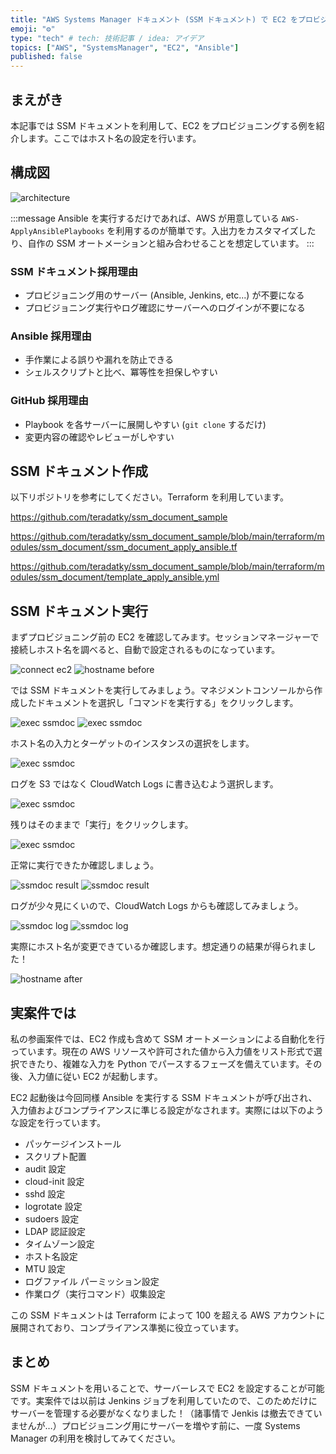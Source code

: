 ```yaml
---
title: "AWS Systems Manager ドキュメント (SSM ドキュメント) で EC2 をプロビジョニング "
emoji: "⚙️"
type: "tech" # tech: 技術記事 / idea: アイデア
topics: ["AWS", "SystemsManager", "EC2", "Ansible"]
published: false
---
```


## まえがき

本記事では SSM ドキュメントを利用して、EC2 をプロビジョニングする例を紹介します。ここではホスト名の設定を行います。

## 構成図

![architecture](/images/ssmdocument-ec2-provisioning-20240107/architecture.png)

:::message
Ansible を実行するだけであれば、AWS が用意している `AWS-ApplyAnsiblePlaybooks` を利用するのが簡単です。入出力をカスタマイズしたり、自作の SSM オートメーションと組み合わせることを想定しています。
:::

### SSM ドキュメント採用理由

- プロビジョニング用のサーバー (Ansible, Jenkins, etc...) が不要になる
- プロビジョニング実行やログ確認にサーバーへのログインが不要になる

### Ansible 採用理由

- 手作業による誤りや漏れを防止できる
- シェルスクリプトと比べ、冪等性を担保しやすい

### GitHub 採用理由

- Playbook を各サーバーに展開しやすい (`git clone` するだけ)
- 変更内容の確認やレビューがしやすい

## SSM ドキュメント作成

以下リポジトリを参考にしてください。Terraform を利用しています。

https://github.com/teradatky/ssm_document_sample

https://github.com/teradatky/ssm_document_sample/blob/main/terraform/modules/ssm_document/ssm_document_apply_ansible.tf

https://github.com/teradatky/ssm_document_sample/blob/main/terraform/modules/ssm_document/template_apply_ansible.yml

## SSM ドキュメント実行

まずプロビジョニング前の EC2 を確認してみます。セッションマネージャーで接続しホスト名を調べると、自動で設定されるものになっています。

![connect ec2](/images/ssmdocument-ec2-provisioning-20240107/connect_ec2.png)
![hostname before](/images/ssmdocument-ec2-provisioning-20240107/hostname_before.png)

では SSM ドキュメントを実行してみましょう。マネジメントコンソールから作成したドキュメントを選択し「コマンドを実行する」をクリックします。

![exec ssmdoc](/images/ssmdocument-ec2-provisioning-20240107/exec_ssmdoc1.png)
![exec ssmdoc](/images/ssmdocument-ec2-provisioning-20240107/exec_ssmdoc2.png)

ホスト名の入力とターゲットのインスタンスの選択をします。

![exec ssmdoc](/images/ssmdocument-ec2-provisioning-20240107/exec_ssmdoc3.png)

ログを S3 ではなく CloudWatch Logs に書き込むよう選択します。

![exec ssmdoc](/images/ssmdocument-ec2-provisioning-20240107/exec_ssmdoc4.png)

残りはそのままで「実行」をクリックします。

![exec ssmdoc](/images/ssmdocument-ec2-provisioning-20240107/exec_ssmdoc5.png)

正常に実行できたか確認しましょう。

![ssmdoc result](/images/ssmdocument-ec2-provisioning-20240107/ssmdoc_result1.png)
![ssmdoc result](/images/ssmdocument-ec2-provisioning-20240107/ssmdoc_result2.png)

ログが少々見にくいので、CloudWatch Logs からも確認してみましょう。

![ssmdoc log](/images/ssmdocument-ec2-provisioning-20240107/ssmdoc_log1.png)
![ssmdoc log](/images/ssmdocument-ec2-provisioning-20240107/ssmdoc_log2.png)

実際にホスト名が変更できているか確認します。想定通りの結果が得られました！

![hostname after](/images/ssmdocument-ec2-provisioning-20240107/hostname_after.png)

## 実案件では

私の参画案件では、EC2 作成も含めて SSM オートメーションによる自動化を行っています。現在の AWS リソースや許可された値から入力値をリスト形式で選択できたり、複雑な入力を Python でパースするフェーズを備えています。その後、入力値に従い EC2 が起動します。

EC2 起動後は今回同様 Ansible を実行する SSM ドキュメントが呼び出され、入力値およびコンプライアンスに準じる設定がなされます。実際には以下のような設定を行っています。

- パッケージインストール
- スクリプト配置
- audit 設定
- cloud-init 設定
- sshd 設定
- logrotate 設定
- sudoers 設定
- LDAP 認証設定
- タイムゾーン設定
- ホスト名設定
- MTU 設定
- ログファイル パーミッション設定
- 作業ログ（実行コマンド）収集設定

この SSM ドキュメントは Terraform によって 100 を超える AWS アカウントに展開されており、コンプライアンス準拠に役立っています。

## まとめ

SSM ドキュメントを用いることで、サーバーレスで EC2 を設定することが可能です。実案件では以前は Jenkins ジョブを利用していたので、このためだけにサーバーを管理する必要がなくなりました！（諸事情で Jenkis は撤去できていませんが…）プロビジョニング用にサーバーを増やす前に、一度 Systems Manager の利用を検討してみてください。
